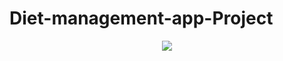 # Diet-management-app-Project
<div align="center">
  <img src="https://github.com/Chochanguk/Diet-management-app-Project/assets/119058637/3d590c91-ba6d-4e4c-990f-a6b239e723b0"/>
</div>

